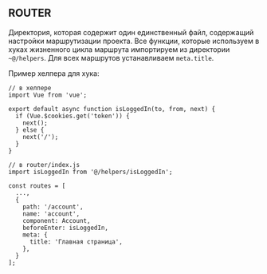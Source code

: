 ## ROUTER
Директория, которая содержит один единственный файл, содержащий настройки маршрутизации проекта.
Все функции, которые используем в хуках жизненного цикла маршрута импортируем из директории `~@/helpers`.
Для всех маршрутов устанавливаем `meta.title`.

Пример хелпера для хука:

```
// в хелпере
import Vue from 'vue';

export default async function isLoggedIn(to, from, next) {
  if (Vue.$cookies.get('token')) {
    next();
  } else {
    next('/');
  }
}

// в router/index.js
import isLoggedIn from '@/helpers/isLoggedIn';

const routes = [
  ...,
  {
    path: '/account',
    name: 'account',
    component: Account,
    beforeEnter: isLoggedIn,
    meta: {
      title: 'Главная страница',
    },
  }
];
```
